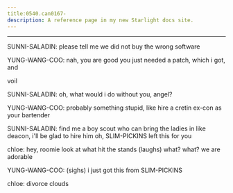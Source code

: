 ```yaml
---
title:0540.can0167-
description: A reference page in my new Starlight docs site.
---
```

----- 
SUNNI-SALADIN: please tell me we did not buy the wrong software
 
YUNG-WANG-COO: nah, you are good
 you just needed a patch, which i got, and


 voil


SUNNI-SALADIN: oh, what would i do without you, angel? 
 
YUNG-WANG-COO: probably something stupid, like hire a cretin ex-con as your 
bartender
 
SUNNI-SALADIN: find me a boy scout who can bring the ladies in like deacon, i'll be 
glad to hire him
 oh, SLIM-PICKINS left this for you
 
chloe: hey, roomie
 look at what hit the stands
 (laughs) what? 
 what? 
 we are 
adorable
 
YUNG-WANG-COO: (sighs) i just got this from SLIM-PICKINS
 
chloe: divorce clouds
 
